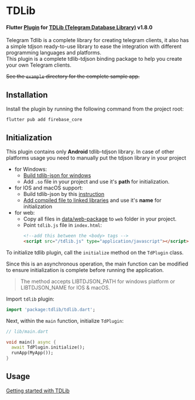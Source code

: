 # TDLib

#### Flutter [Plugin](https://pub.dev/packages/tdlib) for [TDLib (Telegram Database Library)](https://github.com/tdlib/td/tree/789b9c0a554d779945db027fd2612909c676345f) v1.8.0

Telegram Tdlib is a complete library for creating telegram clients, it also has a simple tdjson ready-to-use library to ease the integration with different programming languages and platforms.<br>
This plugin is a complete tdlib-tdjson binding package to help you create your own Telegram clients.

~~See the `example` directory for the complete sample app.~~

## Installation
Install the plugin by running the following command from the project root:
```
flutter pub add firebase_core
```
## Initialization
This plugin contains only **Android** tdlib-tdjson library. In case of other platforms usage you need to manually put the tdjson library in your project
- for Windows:
  - [Build tdlib-json for windows](https://github.com/tdlib/td#building)
  - Add `.so` file in your project and use it's **path** for initialization.
- for IOS and macOS support:
  - Build tdlib-json by this [instruction](https://github.com/tdlib/td/tree/master/example/ios)
  - [Add compiled file to linked libraries](https://docs.flutter.dev/development/platform-integration/c-interop#compiled-dynamic-library) and use it's **name** for initialization
- for web:
  - Copy all files in [data/web-package](/data/web_pkg/) to `web` folder in your project.
  - Point `tdlib.js` file in `index.html`:
    ```html
    <!--add this between the <body> tags -->
    <script src="/tdlib.js" type="application/javascript"></script>
    ```

To initialize tdlib plugin, call the `initialize` method on the `TdPlugin` class.

Since this is an asynchronous operation, the main function can be modified to ensure initialization is complete before running the application.
> The method accepts LIBTDJSON_PATH for windows platform or LIBTDJSON_NAME for IOS & macOS.

Import `tdlib` plugin:
```dart
import 'package:tdlib/tdlib.dart';
```
Next, within the `main` function, initialize `TdPlugin`:

```dart
// lib/main.dart

void main() async {
  await TdPlugin.initialize();
  runApp(MyApp());
}
```
## Usage
[Getting started with TDLib](https://core.telegram.org/tdlib/getting-started)
